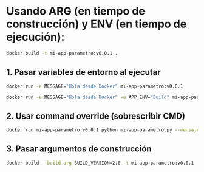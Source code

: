

# Usando **ARG** (en tiempo de construcción) y **ENV** (en tiempo de ejecución):

```bash
docker build -t mi-app-parametro:v0.0.1 .
```

## 1. Pasar variables de entorno al ejecutar
```bash
docker run -e MESSAGE="Hola desde Docker" mi-app-parametro:v0.0.1

docker run -e MESSAGE="Hola desde Docker" -e APP_ENV="Build" mi-app-parametro:v0.0.1
```

## 2. Usar command override (sobrescribir CMD)
```bash
docker run mi-app-parametro:v0.0.1 python mi-app-parametro.py --mensaje "Hola"
```

## 3. Pasar argumentos de construcción
```bash
docker build --build-arg BUILD_VERSION=2.0 -t mi-app-parametro:v0.0.1 .
```